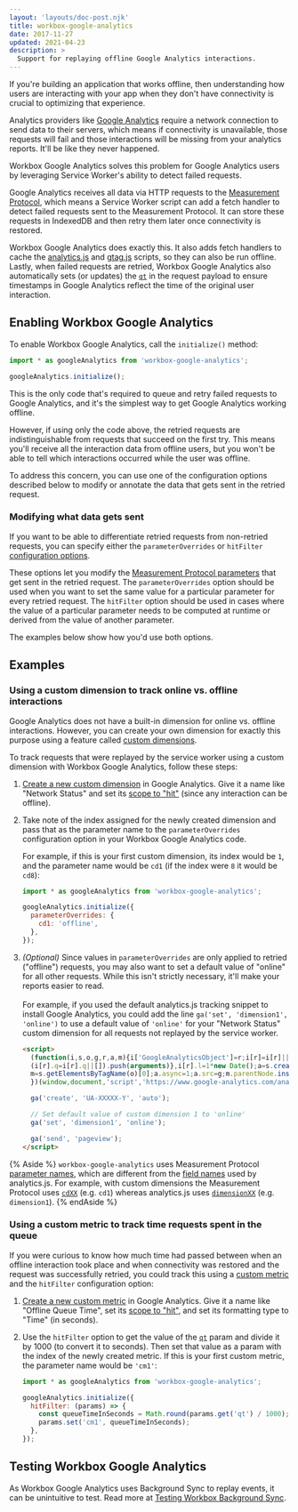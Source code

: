 ```yaml
---
layout: 'layouts/doc-post.njk'
title: workbox-google-analytics
date: 2017-11-27
updated: 2021-04-23
description: >
  Support for replaying offline Google Analytics interactions.
---
```


If you're building an application that works offline, then understanding
how users are interacting with your app when they don't have connectivity
is crucial to optimizing that experience.

Analytics providers like
[Google Analytics](https://www.google.com/analytics) require a network
connection to send data to their servers, which means if connectivity is
unavailable, those requests will fail and those interactions will be
missing from your analytics reports. It'll be like they never happened.

Workbox Google Analytics solves this problem for Google Analytics users by
leveraging Service Worker's ability to detect failed requests.

Google Analytics receives all data via HTTP requests to the
[Measurement Protocol](https://developers.google.com/analytics/devguides/collection/protocol/v1/),
which means a Service Worker script can add a fetch handler to detect
failed requests sent to the Measurement Protocol. It can store these
requests in IndexedDB and then retry them later once connectivity is
restored.

Workbox Google Analytics does exactly this. It also adds fetch
handlers to cache the
[analytics.js](https://developers.google.com/analytics/devguides/collection/analyticsjs/) and
[gtag.js](https://developers.google.com/analytics/devguides/collection/gtagjs/)
scripts, so they can also be run offline. Lastly, when failed requests are
retried, Workbox Google Analytics also automatically sets (or updates) the
[`qt`](https://developers.google.com/analytics/devguides/collection/protocol/v1/parameters#qt)
in the request payload to ensure timestamps in Google Analytics reflect the
time of the original user interaction.

## Enabling Workbox Google Analytics

To enable Workbox Google Analytics, call the `initialize()` method:

```js
import * as googleAnalytics from 'workbox-google-analytics';

googleAnalytics.initialize();
```

This is the only code that's required to queue and retry failed requests to
Google Analytics, and it's the simplest way to get Google Analytics working
offline.

However, if using only the code above, the retried requests are
indistinguishable from requests that succeed on the first try. This means
you'll receive all the interaction data from offline users, but you won't
be able to tell which interactions occurred while the user was offline.

To address this concern, you can use one of the configuration options
described below to modify or annotate the data that gets sent in the
retried request.

### Modifying what data gets sent

If you want to be able to differentiate retried requests from non-retried
requests, you can specify either the `parameterOverrides` or `hitFilter`
[configuration options](https://developers.google.com/web/tools/workbox/reference-docs/latest/module-workbox-google-analytics#.initialize).

These options let you modify the
[Measurement Protocol parameters](https://developers.google.com/analytics/devguides/collection/protocol/v1/parameters)
that get sent in the retried request. The `parameterOverrides` option
should be used when you want to set the same value for a particular
parameter for every retried request. The `hitFilter` option should be used
in cases where the value of a particular parameter needs to be computed at
runtime or derived from the value of another parameter.

The examples below show how you'd use both options.

## Examples

### Using a custom dimension to track online vs. offline interactions

Google Analytics does not have a built-in dimension for online vs. offline
interactions. However, you can create your own dimension for exactly this
purpose using a feature called
[custom dimensions](https://support.google.com/analytics/answer/2709828).

To track requests that were replayed by the service worker using a custom
dimension with Workbox Google Analytics, follow these steps:

1. [Create a new custom dimension](https://support.google.com/analytics/answer/2709829)
   in Google Analytics. Give it a name like "Network Status" and set its
   [scope to "hit"](https://support.google.com/analytics/answer/2709828#example-hit)
   (since any interaction can be offline).
2. Take note of the index assigned for the newly created dimension and pass
   that as the parameter name to the `parameterOverrides` configuration option
   in your Workbox Google Analytics code.  

   For example, if this is your first custom dimension, its index would be `1`,
   and the parameter name would be `cd1` (if the index were `8` it would be
   `cd8`):

    ```js
    import * as googleAnalytics from 'workbox-google-analytics';

    googleAnalytics.initialize({
      parameterOverrides: {
        cd1: 'offline',
      },
    });
    ```

3. _(Optional)_ Since values in `parameterOverrides` are only applied
   to retried ("offline") requests, you may also want to set a default value
   of "online" for all other requests. While this isn't strictly necessary,
   it'll make your reports easier to read.<br><br>
   For example, if you used the default analytics.js tracking snippet to install
   Google Analytics, you could add the line `ga('set', 'dimension1', 'online')`
   to use a default value of `'online'` for your "Network Status" custom dimension
   for all requests not replayed by the service worker.

    ```html
    <script>
      (function(i,s,o,g,r,a,m){i['GoogleAnalyticsObject']=r;i[r]=i[r]||function(){
      (i[r].q=i[r].q||[]).push(arguments)},i[r].l=1*new Date();a=s.createElement(o),
      m=s.getElementsByTagName(o)[0];a.async=1;a.src=g;m.parentNode.insertBefore(a,m)
      })(window,document,'script','https://www.google-analytics.com/analytics.js','ga');

      ga('create', 'UA-XXXXX-Y', 'auto');

      // Set default value of custom dimension 1 to 'online'
      ga('set', 'dimension1', 'online');

      ga('send', 'pageview');
    </script>
    ```

{% Aside %}
`workbox-google-analytics` uses Measurement Protocol
[parameter names](https://developers.google.com/analytics/devguides/collection/protocol/v1/parameters),
which are different from the
[field names](https://developers.google.com/analytics/devguides/collection/analyticsjs/field-reference#dimension)
used by analytics.js. For example, with custom dimensions the Measurement
Protocol uses
[`cdXX`](https://developers.google.com/analytics/devguides/collection/protocol/v1/parameters#cd_)
(e.g. `cd1`) whereas analytics.js uses
[`dimensionXX`](https://developers.google.com/analytics/devguides/collection/analyticsjs/field-reference#dimension) (e.g. `dimension1`).
{% endAside %}

### Using a custom metric to track time requests spent in the queue

If you were curious to know how much time had passed between when an offline
interaction took place and when connectivity was restored and the request was
successfully retried, you could track this using a
[custom metric](https://support.google.com/analytics/answer/2709828) and
the `hitFilter` configuration option:

1. [Create a new custom metric](https://support.google.com/analytics/answer/2709829)
   in Google Analytics. Give it a name like "Offline Queue Time", set its
   [scope to "hit"](https://support.google.com/analytics/answer/2709828#example-hit),
   and set its formatting type to "Time" (in seconds).
1. Use the `hitFilter` option to get the value of the
   [`qt`](https://developers.google.com/analytics/devguides/collection/protocol/v1/parameters#qt)
   param and divide it by 1000 (to convert it to seconds). Then set that value
   as a param with the index of the newly created metric. If this is your
   first custom metric, the parameter name would be `'cm1'`:  

    ```js
    import * as googleAnalytics from 'workbox-google-analytics';

    googleAnalytics.initialize({
      hitFilter: (params) => {
        const queueTimeInSeconds = Math.round(params.get('qt') / 1000);
        params.set('cm1', queueTimeInSeconds);
      },
    });
    ```

## Testing Workbox Google Analytics

As Workbox Google Analytics uses Background Sync to replay events, it can
be unintuitive to test. Read more at
[Testing Workbox Background Sync](/docs/workbox/modules/workbox-background-sync#testing_workbox_background_sync).
